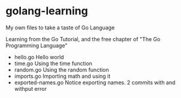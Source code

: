 # golang-learning

My own files to take a taste of Go Language

Learning from the Go Tutorial, and the free chapter of "The Go Programming Language"

  * hello.go Hello world
  * time.go Using the time function
  * random.go Using the random function
  * imports.go Importing math and using it
  * exported-names.go Notice exporting names. 2 commits with and withput error

